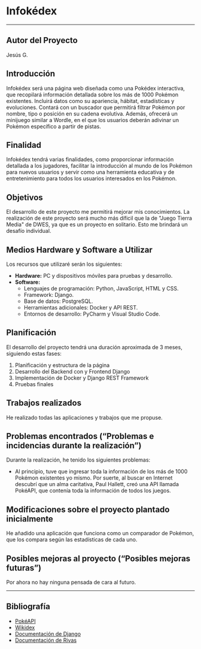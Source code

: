 # Infokédex

---

## Autor del Proyecto
Jesús G.

## Introducción
Infokédex será una página web diseñada como una Pokédex interactiva, 
que recopilará información detallada sobre los más de 1000 Pokémon existentes. 
Incluirá datos como su apariencia, hábitat, estadísticas y evoluciones. 
Contará con un buscador que permitirá filtrar Pokémon por nombre, tipo o 
posición en su cadena evolutiva. Además, ofrecerá un minijuego similar a Wordle, 
en el que los usuarios deberán adivinar un Pokémon específico a partir de pistas.

## Finalidad
Infokédex tendrá varias finalidades, como proporcionar información 
detallada a los jugadores, facilitar la introducción al mundo de los 
Pokémon para nuevos usuarios y servir como una herramienta educativa y 
de entretenimiento para todos los usuarios interesados en los Pokémon.

## Objetivos
El desarrollo de este proyecto me permitirá mejorar mis conocimientos. 
La realización de este proyecto será mucho más díficil que la de 
"Juego Tierra Media" de DWES, ya que es un proyecto en solitario. 
Esto me brindará un desafío individual.

## Medios Hardware y Software a Utilizar
Los recursos que utilizaré serán los siguientes:
- **Hardware:** PC y dispositivos móviles para pruebas y desarrollo.
- **Software:**
  - Lenguajes de programación: Python, JavaScript, HTML y CSS.
  - Framework: Django.
  - Base de datos: PostgreSQL.
  - Herramientas adicionales: Docker y API REST.
  - Entornos de desarrollo: PyCharm y Visual Studio Code.

## Planificación
El desarrollo del proyecto tendrá una duración aproximada de 3 meses, 
siguiendo estas fases:
1. Planificación y estructura de la página
2. Desarrollo del Backend con y Frontend Django
3. Implementación de Docker y Django REST Framework
4. Pruebas finales

## Trabajos realizados
He realizado todas las aplicaciones y trabajos que me propuse.

## Problemas encontrados (“Problemas e incidencias durante la realización”)
Durante la realización, he tenido los siguientes problemas:
- Al principio, tuve que ingresar toda la información de los más de 1000 Pokémon existentes yo mismo.
Por suerte, al buscar en Internet descubrí que un alma caritativa, Paul Hallett, creó una API llamada PokéAPI, que contenía toda la información de todos los juegos.

## Modificaciones sobre el proyecto plantado inicialmente
He añadido una aplicación que funciona como un comparador de Pokémon, que 
los compara según las estadísticas de cada uno.

## Posibles mejoras al proyecto (“Posibles mejoras futuras”)
Por ahora no hay ninguna pensada de cara al futuro.

---

## Bibliografía
- [PokéAPI](https://pokeapi.co/)
- [Wikidex](https://www.wikidex.net/wiki/WikiDex)
- [Documentación de Django](https://docs.djangoproject.com/en/5.2/)
- [Documentación de Rivas](https://elproferivas.github.io/dwes/)